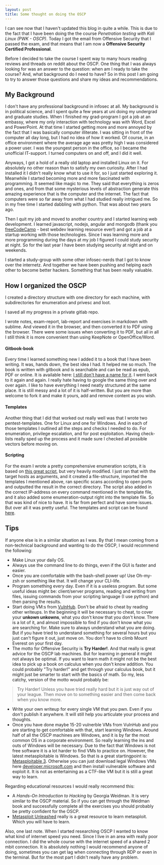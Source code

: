```yaml
---
layout: post
title: Some thought on doing the OSCP
---
```


I can see now that I haven't updated this blog in quite a while. This is due to the fact that I have been doing the the course *Penetration testing with Kali Linux (PWK - OSCP)*. Today I got the email from Offensive Security that I passed the exam, and that means that I am now a **Offensive Security Certified Professional**.

Before I decided to take the course I spent way to many hours reading reviews and threads on reddit about the OSCP. One thing that I was always looking for was an answer to the question: when am I ready to take the course? And, what background do I need to have? So in this post I am going to try to answer those questions and share my ideas and recommendations.

## My Background

I don't have any professional background in infosec at all. My background is in political science, and I spent quite a few years at uni doing my undergrad and graduate studies. When I finished my grad-program I got a job at an embassy, where my only interaction with technology was with Word, Excel and PowerPoint. At that time I started getting more and more annoyed by the fact that I was basically computer illiterate. I was sitting in front of the computer all day long, but I had no idea of how it worked. Of course, in an office environment where the average age was pretty high I was considered a power user. I was the youngest person in the office, so I became the unofficial IT-support. I turned computers on and off, and I did it well.

Anyways, I got a hold of a really old laptop and installed Linux on it. For absolutely no other reason than to satisfy my own curiosity. After I had installed it I didn't really know what to use it for, so I just started exploring it. Meanwhile I started becoming more and more fascinated with programming. It seemed like magic to me. They said that everything is zeros and ones, and from that some mysterious levels of abstraction generate this amazing experience that is the computer and the internet. The fact that computers were so far away from what I had studied really intrigued me. So in my free time I started dabbling with python. That was about two years ago.  

Then I quit my job and moved to another country and I started learning web development. I learned javascript, nodejs, angular and mongodb (thank you [freeCodeCamp](https://www.freecodecamp.com/) - best webdev learning resource ever!) and got a job at a startup working with those technologies. Since I was learning more and more programming during the days at my job I figured I could study security at night. So for the last year I have been studying security at night and on weekends.

I started a study-group with some other infosec-nerds that I got to know over the internetz. And together we have been pushing and helping each other to become better hackers. Something that has been really valuable.

## How I organized the OSCP

I created a directory structure with one directory for each machine, with subdirectories for enumeration and privesc and loot.

I saved all my progress in a private gitlab repo.

I wrote notes, exam-report, lab-report and exercises in markdown with sublime. And viewed it in the browser, and then converted it to PDF using the browser. There were some issues when converting it to PDF, but all in all I still think it is more convenient than using KeepNote or OpenOffice/Word.

#### Gitbook-book

Every time I learned something new I added it to a book that I have been writing. It was, hands down, the best idea I had. It helped me so much. The book is written with gitbook and is searchable and can be read as epub, PDF or online. It is available here: [I still don't have a name for it]( https://www.gitbook.com/book/bobloblaw/security/details). I went back to it again and again. I really hate having to google the same thing over and over again. I like to have everything I need neatly structured at the same place. It is still messy and a lot of it is half-written. But you are more than welcome to fork it and make it yours, add and remove content as you wish.


#### Templates

Another thing that I did that worked out really well was that I wrote two pentest-templates. One for Linux and one for Windows. And in each of those templates I outlined all the steps and checks I needed to do. For enumeration, privilege escalation, and for post exploitation. Having check-lists really sped up the process and it made sure I checked all possible vectors before moving on.

#### Scripting

For the exam I wrote a pretty comprehensive enumeration scripts, it is based on [this great script](http://www.securitysift.com/offsec-pwb-oscp/), but very heavily modified. I just ran that with the target hosts as arguments, and it created a file-structure, imported the templates I mentioned above, ran specific scans according to open ports and outputted the result in the correct directory. The script also added in the correct IP-address on every command mentioned in the template file, and it also added some enumeration-output right into the template file. So that was kind of nice to have. It is far from perfect and have some issues. But over all it was pretty useful. The templates and script can be found [here](https://github.com/xapax/oscp).

## Tips

If anyone else is in a similar situation as I was. By that I mean coming from a non-technical background and wanting to do the OSCP, I would recommend the following:


- Make Linux your daily OS.
- Always use the command line to do things, even if the GUI is faster and easier.
- Once you are comfortable with the bash-shell power up! Use Oh-my-zsh or something like that. It will change your CLI-life.
- Program something every day. Even if it is a useless program. But some useful ideas might be: client/server programs, reading and writing from files, issuing commands from your scripting language (I use python) and then parsing the results.
- Start doing VM:s from [VulnHub](https://www.vulnhub.com). Don't be afraid to cheat by reading other writeups. In the beginning it will be necessary to cheat, to cover your **unkown unkowns**, what you don't know that you don't know. There is a lot of it, and almost impossible to find if you don't know what you are searching for. Make sure to always understand what you are doing. But if you have tried to understand something for several hours but you just can't figure it out, just move on. You don't have to climb Mount Everest on your first day.
- The motto for Offensive Security is **Try Harder!**. And that really is great advice for the OSCP lab machines. But for learning in general it might not always be optimal. If you want to learn math it might not be the best idea to pick up a book on calculus when you don't know addition. You could probably "Try harder!" and get through your calculus book, but it might just be smarter to start with the basics of math. So my, less catchy, version of the motto would probably be:

> Try Harder! Unless you have tried really hard but it is just way out of your league. Then move on to something easier and then come back when you know more.

- Write your own writeup for every single VM that you pwn. Even if you don't publish it anywhere. It will still help you articulate your process and thoughts.
- Once you have done maybe 15-20 vulnerble VMs from VulnHub and you are starting to get comfortable with that, start learning Windows. Around half of all the OSCP machines are Windows, and it is by far the most common OS in a corporate environment. So really learning the ins and outs of Windows will be necessary. Due to the fact that Windows is not free software it is a lot harder to find VMs to practice on. However, the latest metasploitable is Windows. So that is a great startingpoint is: [Metasploitable 3](https://github.com/rapid7/metasploitable3). Otherwise you can just download legal Windows VMs here [developer.microsoft.com](https://developer.microsoft.com/en-us/microsoft-edge/tools/vms/) and then install vulnerable software and exploit it. It is not as entertaining as a CTF-like VM but it is still a great way to learn.


Regarding educational resources I would really recommend this:
- A *Hands-On Introduction to Hacking* by Georgia Weidman. It is very similar to the OSCP material. So if you can get through the Weidman book and successfully complete all the exercises you should probably be pretty confident for the OSCP.
- [Metasploit Unleashed](  https://www.offensive-security.com/metasploit-unleashed/) really is a great resource to learn metasploit. Which you will have to learn.

Also, one last note. When I started researching OSCP I wanted to know what kind of internet speed you need. Since I live in an area with really poor connection. I did the whole course with the internet speed of a shared 2 mbit connection. It is absolutely nothing I would recommend anyone of doing, sometimes you can get lag when connecting through RDP or even in the terminal. But for the most part I didn't really have any problem.
